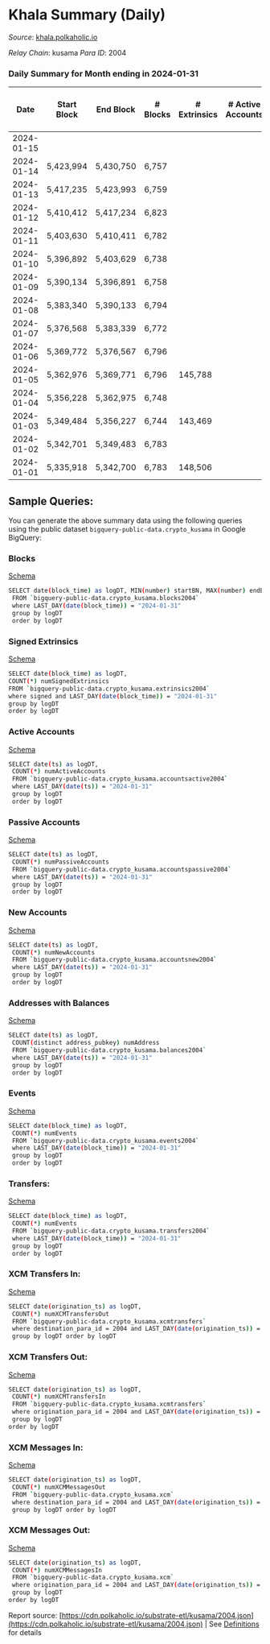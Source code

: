# Khala Summary (Daily)

_Source_: [khala.polkaholic.io](https://khala.polkaholic.io)

*Relay Chain*: kusama
*Para ID*: 2004



### Daily Summary for Month ending in 2024-01-31


| Date    | Start Block | End Block | # Blocks | # Extrinsics | # Active Accounts | # Passive Accounts | # New Accounts | # Addresses | # Events  | # Transfers ($USD) | # XCM Transfers In ($USD) | # XCM Transfers Out ($USD) | # XCM In | # XCM Out | Issues |
|---------|-------------|-----------|----------|--------------|-------------------|--------------------|----------------|-------------|-----------|--------------------|---------------------------|----------------------------|----------|-----------|--------|
| 2024-01-15 |  |  |  |  |  |  |  |  |  |   |   |   |  |  |  |
| 2024-01-14 | 5,423,994 | 5,430,750 | 6,757 |  |  |  |  |  |  |   | 4 ($45.20) | 1 ($63.34) | 6 | 1 |  |
| 2024-01-13 | 5,417,235 | 5,423,993 | 6,759 |  |  |  |  |  |  |   | 3 ($16.29) | 1  | 2 | 1 |  |
| 2024-01-12 | 5,410,412 | 5,417,234 | 6,823 |  |  |  |  |  |  |   | 9  | 4 ($0.53) | 1 | 2 |  |
| 2024-01-11 | 5,403,630 | 5,410,411 | 6,782 |  |  |  |  |  |  |   | 3  | 1  |  | 1 |  |
| 2024-01-10 | 5,396,892 | 5,403,629 | 6,738 |  |  |  |  |  |  |   | 8  | 3  | 4 | 3 |  |
| 2024-01-09 | 5,390,134 | 5,396,891 | 6,758 |  |  |  |  |  |  |   | 3  | 1 ($32.56) | 2 | 1 |  |
| 2024-01-08 | 5,383,340 | 5,390,133 | 6,794 |  |  |  |  |  |  |   |   | 1 ($38.61) | 1 | 1 |  |
| 2024-01-07 | 5,376,568 | 5,383,339 | 6,772 |  |  |  |  |  |  |   | 11  |   |  |  |  |
| 2024-01-06 | 5,369,772 | 5,376,567 | 6,796 |  |  |  |  |  |  |   | 2  | 2 ($0.85) | 1 | 1 |  |
| 2024-01-05 | 5,362,976 | 5,369,771 | 6,796 | 145,788 |  |  |  | 26,342 | 2,392,417 | 133,755 ($557,852.27) | 3  |   |  |  |  |
| 2024-01-04 | 5,356,228 | 5,362,975 | 6,748 |  |  |  |  |  |  |   | 7  | 1  | 1 | 1 |  |
| 2024-01-03 | 5,349,484 | 5,356,227 | 6,744 | 143,469 |  |  |  | 26,342 | 2,373,074 | 131,179 ($1,125,406.41) | 8  |   | 3 |  |  |
| 2024-01-02 | 5,342,701 | 5,349,483 | 6,783 |  |  |  |  |  |  |   | 14  | 2 ($0.14) | 3 | 2 |  |
| 2024-01-01 | 5,335,918 | 5,342,700 | 6,783 | 148,506 |  |  |  | 26,317 | 2,424,235 | 132,735 ($373,089.11) | 5  |   | 1 |  |  |

## Sample Queries:
You can generate the above summary data using the following queries using the public dataset `bigquery-public-data.crypto_kusama` in Google BigQuery:


### Blocks 

[Schema](https://github.com/colorfulnotion/substrate-etl/blob/main/schema/blocks.json)

```bash
SELECT date(block_time) as logDT, MIN(number) startBN, MAX(number) endBN, COUNT(*) numBlocks 
 FROM `bigquery-public-data.crypto_kusama.blocks2004`  
 where LAST_DAY(date(block_time)) = "2024-01-31" 
 group by logDT 
 order by logDT
```

### Signed Extrinsics 

[Schema](https://github.com/colorfulnotion/substrate-etl/blob/main/schema/extrinsics.json)

```bash
SELECT date(block_time) as logDT, 
COUNT(*) numSignedExtrinsics 
FROM `bigquery-public-data.crypto_kusama.extrinsics2004`  
where signed and LAST_DAY(date(block_time)) = "2024-01-31" 
group by logDT 
order by logDT
```

### Active Accounts 

[Schema](https://github.com/colorfulnotion/substrate-etl/blob/main/schema/accountsactive.json)

```bash
SELECT date(ts) as logDT, 
 COUNT(*) numActiveAccounts 
 FROM `bigquery-public-data.crypto_kusama.accountsactive2004` 
 where LAST_DAY(date(ts)) = "2024-01-31" 
 group by logDT 
 order by logDT
```

### Passive Accounts 

[Schema](https://github.com/colorfulnotion/substrate-etl/blob/main/schema/accountspassive.json)

```bash
SELECT date(ts) as logDT, 
 COUNT(*) numPassiveAccounts 
 FROM `bigquery-public-data.crypto_kusama.accountspassive2004` 
 where LAST_DAY(date(ts)) = "2024-01-31" 
 group by logDT 
 order by logDT
```

### New Accounts 

[Schema](https://github.com/colorfulnotion/substrate-etl/blob/main/schema/accountsnew.json)

```bash
SELECT date(ts) as logDT, 
 COUNT(*) numNewAccounts 
 FROM `bigquery-public-data.crypto_kusama.accountsnew2004` 
 where LAST_DAY(date(ts)) = "2024-01-31" 
 group by logDT
 order by logDT
```

### Addresses with Balances 

[Schema](https://github.com/colorfulnotion/substrate-etl/blob/main/schema/balances.json)

```bash
SELECT date(ts) as logDT,
 COUNT(distinct address_pubkey) numAddress 
 FROM `bigquery-public-data.crypto_kusama.balances2004` 
 where LAST_DAY(date(ts)) = "2024-01-31" 
 group by logDT 
 order by logDT
```

### Events 

[Schema](https://github.com/colorfulnotion/substrate-etl/blob/main/schema/events.json)

```bash
SELECT date(block_time) as logDT, 
 COUNT(*) numEvents 
 FROM `bigquery-public-data.crypto_kusama.events2004` 
 where LAST_DAY(date(block_time)) = "2024-01-31" 
 group by logDT 
 order by logDT
```

### Transfers:

[Schema](https://github.com/colorfulnotion/substrate-etl/blob/main/schema/transfers.json)

```bash
SELECT date(block_time) as logDT, 
 COUNT(*) numEvents 
 FROM `bigquery-public-data.crypto_kusama.transfers2004` 
 where LAST_DAY(date(block_time)) = "2024-01-31" 
 group by logDT 
 order by logDT
```

### XCM Transfers In: 

[Schema](https://github.com/colorfulnotion/substrate-etl/blob/main/schema/xcmtransfers.json)

```bash
SELECT date(origination_ts) as logDT, 
 COUNT(*) numXCMTransfersOut 
 FROM `bigquery-public-data.crypto_kusama.xcmtransfers` 
 where destination_para_id = 2004 and LAST_DAY(date(origination_ts)) = "2024-01-31" 
 group by logDT order by logDT
```

### XCM Transfers Out: 

[Schema](https://github.com/colorfulnotion/substrate-etl/blob/main/schema/xcmtransfers.json)

```bash
SELECT date(origination_ts) as logDT, 
 COUNT(*) numXCMTransfersIn 
 FROM `bigquery-public-data.crypto_kusama.xcmtransfers` 
 where origination_para_id = 2004 and LAST_DAY(date(origination_ts)) = "2024-01-31" 
 group by logDT 
order by logDT
```

### XCM Messages In: 

[Schema](https://github.com/colorfulnotion/substrate-etl/blob/main/schema/xcm.json)

```bash
SELECT date(origination_ts) as logDT, 
 COUNT(*) numXCMMessagesOut 
 FROM `bigquery-public-data.crypto_kusama.xcm` 
 where destination_para_id = 2004 and LAST_DAY(date(origination_ts)) = "2024-01-31" 
 group by logDT order by logDT
```

### XCM Messages Out: 

[Schema](https://github.com/colorfulnotion/substrate-etl/blob/main/schema/xcm.json)

```bash
SELECT date(origination_ts) as logDT, 
 COUNT(*) numXCMMessagesIn 
 FROM `bigquery-public-data.crypto_kusama.xcm` 
 where origination_para_id = 2004 and LAST_DAY(date(origination_ts)) = "2024-01-31" 
 group by logDT 
order by logDT
```


Report source: [https://cdn.polkaholic.io/substrate-etl/kusama/2004.json](https://cdn.polkaholic.io/substrate-etl/kusama/2004.json) | See [Definitions](/DEFINITIONS.md) for details
